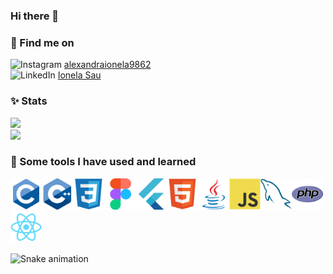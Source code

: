 ### Hi there 👋

<!--
**ionero12/ionero12** is a ✨ _special_ ✨ repository because its `README.md` (this file) appears on your GitHub profile.

Here are some ideas to get you started:

- 🔭 I’m currently working on ...
- 🌱 I’m currently learning ...
- 👯 I’m looking to collaborate on ...
- 🤔 I’m looking for help with ...
- 💬 Ask me about ...
- 📫 How to reach me: ...
- 😄 Pronouns: ...
- ⚡ Fun fact: ...
-->

### 🎀 Find me on
<img src = "https://upload.wikimedia.org/wikipedia/commons/thumb/e/e7/Instagram_logo_2016.svg/2048px-Instagram_logo_2016.svg.png" alt = "Instagram" width = "30px" height = "30px" /> [alexandraionela9862](https://www.instagram.com/alexandraionela9862/)<br>
<img src = "https://upload.wikimedia.org/wikipedia/commons/thumb/f/f8/LinkedIn_icon_circle.svg/800px-LinkedIn_icon_circle.svg.png" alt = "LinkedIn" width = "30px" height = "30px" /> [Ionela Sau](https://www.linkedin.com/in/ionela-sau-068a70202/)<br>

### ✨ Stats
<a href = "https://github.com/ionero12?tab=repositories">
  <img src = "https://github-readme-stats-git-masterrstaa-rickstaa.vercel.app/api?username=ionero12&count_private=true&show_icons=true&theme=dracula&include_all_commits=true" />
</a><br>
<a href = "https://github.com/ionero12?tab=repositories">
  <img src = "https://github-readme-stats-git-masterrstaa-rickstaa.vercel.app/api/top-langs/?username=ionero12&langs_count=10&count_private=true&theme=dracula&layout=compact&card_width=270" />
</a>

### 🚀 Some tools I have used and learned
<img height=50 
src="https://raw.githubusercontent.com/devicons/devicon/v2.15.1/icons/c/c-original.svg" /><img height=50 src="https://raw.githubusercontent.com/devicons/devicon/v2.15.1/icons/cplusplus/cplusplus-original.svg" /><img height=50 src="https://raw.githubusercontent.com/devicons/devicon/v2.15.1/icons/css3/css3-original.svg" /><img height=50 src="https://github.com/devicons/devicon/blob/v2.15.1/icons/figma/figma-original.svg" /><img height=50 src="https://github.com/devicons/devicon/blob/v2.15.1/icons/flutter/flutter-original.svg" /><img height=50 src="https://github.com/devicons/devicon/blob/v2.15.1/icons/html5/html5-original.svg" /><img height=50 src="https://github.com/devicons/devicon/blob/v2.15.1/icons/java/java-original.svg" /><img height=50 src="https://github.com/devicons/devicon/blob/v2.15.1/icons/javascript/javascript-original.svg" /><img height=50 src="https://github.com/devicons/devicon/blob/v2.15.1/icons/mysql/mysql-original.svg" /><img height=50 src="https://github.com/devicons/devicon/blob/v2.15.1/icons/php/php-original.svg" /><img height=50 src="https://github.com/devicons/devicon/blob/v2.15.1/icons/react/react-original.svg" />

![Snake animation](https://github.com/thepiyushmalhotra/thepiyushmalhotra/blob/output/github-contribution-grid-snake.svg)
